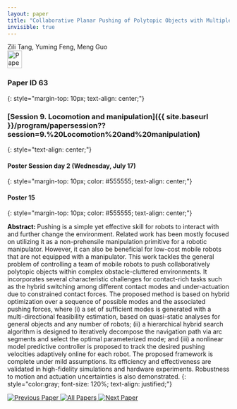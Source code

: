 ```yaml
---
layout: paper
title: "Collaborative Planar Pushing of Polytopic Objects with Multiple Robots in Complex Scenes"
invisible: true
---
```

<div class="paper-authors">
<div class="paper-author-box">
    <div class="paper-author-name">Zili Tang, Yuming Feng, Meng Guo</div>
    <div class="paper-author-uni"></div>
</div>

</div><div class="paper-pdf">
<div> <a href="http://www.roboticsproceedings.org/rss19/p63.pdf"><img src="{{ site.baseurl }}/images/paper_link.png" alt="Paper Website" width = "33"  height = "40"/></a> </div>
</div>

### Paper ID 63
{: style="margin-top: 10px; text-align: center;"}

### [Session 9. Locomotion and manipulation]({{ site.baseurl }}/program/papersession??session=9.%20Locomotion%20and%20manipulation)
{: style="text-align: center;"}

#### Poster Session day 2 (Wednesday, July 17)
{: style="margin-top: 10px; color: #555555; text-align: center;"}

#### Poster 15
{: style="margin-top: 10px; color: #555555; text-align: center;"}

<b style="color: black;">Abstract: </b>Pushing is a simple yet effective skill for robots to interact with and further change the environment. Related work has been mostly focused on utilizing it as a non-prehensile manipulation primitive for a robotic manipulator. However, it can also be beneficial for low-cost mobile robots that are not equipped with a manipulator. This work tackles the general problem of controlling a team of mobile robots to push collaboratively polytopic objects within complex obstacle-cluttered environments. It incorporates several characteristic challenges for contact-rich tasks such as the hybrid switching among different contact modes and under-actuation due to constrained contact forces. The proposed method is based on hybrid optimization over a sequence of possible modes and the associated pushing forces, where (i) a set of sufficient modes is generated with a multi-directional feasibility estimation, based on quasi-static analyses for general objects and any number of robots; (ii) a hierarchical hybrid search algorithm is designed to iteratively decompose the navigation path via arc segments and select the optimal parameterized mode; and (iii) a nonlinear model predictive controller is proposed to track the desired pushing velocities adaptively online for each robot. The proposed framework is complete under mild assumptions. Its efficiency and effectiveness are validated in high-fidelity simulations and hardware experiments. Robustness to motion and actuation uncertainties is also demonstrated.
{: style="color:gray; font-size: 120%; text-align: justified;"}


<div class="paper-menu">
<a href="{{ site.baseurl }}/program/papers/062/"> <img src="{{ site.baseurl }}/images/previous_paper_icon.png" alt="Previous Paper" title="Previous Paper"/> </a>
<a href="{{ site.baseurl }}/program/papers"><img src="{{ site.baseurl }}/images/overview_icon.png" alt="All Papers" title="All Papers"/> </a>
<a href="{{ site.baseurl }}/program/papers/064/"> <img src="{{ site.baseurl }}/images/next_paper_icon.png" alt="Next Paper" title="Next Paper"/> </a>

</div>
